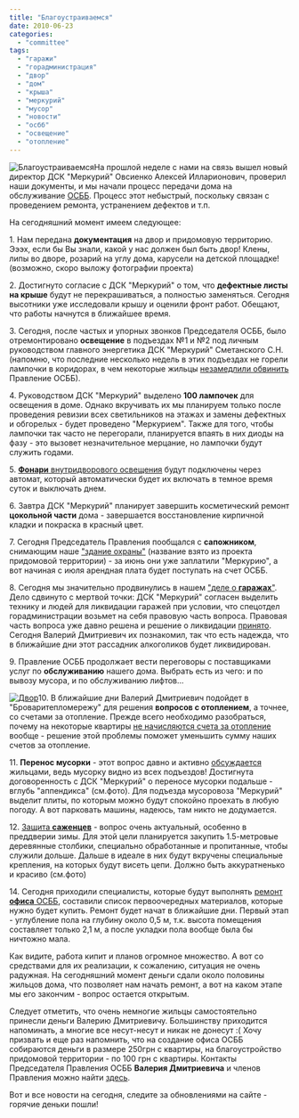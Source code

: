 ```yaml
---
title: "Благоустраиваемся"
date: 2010-06-23
categories: 
  - "committee"
tags: 
  - "гаражи"
  - "горадминистрация"
  - "двор"
  - "дом"
  - "крыша"
  - "меркурий"
  - "мусор"
  - "новости"
  - "осбб"
  - "освещение"
  - "отопление"
---
```


![Благоустраиваемся](http://shevchenko4a.brovary.org/wp-content/uploads/2010/06/remont-stroitelstvo.jpg "Благоустраиваемся")На прошлой неделе с нами на связь вышел новый директор ДСК "Меркурий" Овсиенко Алексей Илларионович, проверил наши документы, и мы начали процесс передачи дома на обслуживание [ОСББ](http://shevchenko4a.brovary.org/nashe-osbb/). Процесс этот небыстрый, поскольку связан с проведением ремонта, устранением дефектов и т.п.

На сегодняшний момент имеем следующее:

1\. Нам передана **документация** на двор и придомовую территорию. Эээх, если бы Вы знали, какой у нас должен был быть двор! Клены, липы во дворе, розарий на углу дома, карусели на детской площадке! (возможно, скоро выложу фотографии проекта)

2\. Достигнуто согласие с ДСК "Меркурий" о том, что **дефектные листы на крыше** будут не перекрашиваться, а полностью заменяться. Сегодня высотники уже исследовали крышу и оценили фронт работ. Обещают, что работы начнутся в ближайшее время.

3\. Сегодня, после частых и упорных звонков Председателя ОСББ, было отремонтировано **освещение** в подъездах №1 и №2 под личным руководством главного энергетика ДСК "Меркурий" Сметанского С.Н. (напомню, что последние несколько недель в этих подъездах не горели лампочки в коридорах, <!--more-->в чем некоторые жильцы [незамедлили обвинить](http://shevchenko4a.brovary.org/zatishje-pered-burey/?cid=1641) Правление ОСББ).

4\. Руководством ДСК "Меркурий" выделено **100 лампочек** для освещения в доме. Однако вкручивать их мы планируем только после проведения ревизии всех светильников на этажах и замены дефектных и обгорелых - будет проведено "Меркурием". Также для того, чтобы лампочки так часто не перегорали, планируется впаять в них диоды на фазу - это вызовет незначительное мерцание, но лампочки будут служить годами.

5\. [**Фонари** внутридворового освещения](http://shevchenko4a.brovary.org/night-lights/) будут подключены через автомат, который автоматически будет их включать в темное время суток и выключать днем.

6\. Завтра ДСК "Меркурий" планирует завершить косметический ремонт **цокольной части** дома - завершается восстановление кирпичной кладки и покраска в красный цвет.

7\. Сегодня Председатель Правления пообщался с **сапожником**, снимающим наше ["здание охраны"](http://shevchenko4a.brovary.org/security-house/) (название взято из проекта придомовой территории) - за июнь они уже заплатили "Меркурию", а вот начиная с июля арендная плата будет поступать на счет ОСББ.

8\. Сегодня мы значительно продвинулись в нашем ["деле о **гаражах**"](http://shevchenko4a.brovary.org/garage-attack/). Дело сдвинуто с мертвой точки: ДСК "Меркурий" согласен выделить технику и людей для ликвидации гаражей при условии, что спецотдел горадминистрации возьмет на себя правовую часть вопроса. Правовая часть вопроса уже давно решена и решение о ликвидации [принято](http://shevchenko4a.brovary.org/otvet-gorodskoy-administratsii-po-povodu-garajey/). Сегодня Валерий Дмитриевич их познакомил, так что есть надежда, что в ближайшие дни этот рассадник алкоголиков будет ликвидирован.

9\. Правление ОСББ продолжает вести переговоры с поставщиками услуг по **обслуживанию** нашего дома. Выбрать есть из чего: и по вывозу мусора, и по обслуживанию лифтов...

[![Двор](http://shevchenko4a.brovary.org/wp-content/uploads/2010/06/dvor.jpg "Двор")](http://shevchenko4a.brovary.org/wp-content/uploads/2010/06/dvor.jpg "Двор")10\. В ближайшие дни Валерий Дмитриевич подойдет в "Броваритепломережу" для решения **вопросов с отоплением**, а точнее, со счетами за отопление. Прежде всего необходимо разобраться, почему на некоторые квартиры [не начисляются счета за отопление](http://shevchenko4a.brovary.org/otaplivaem-dsk-merkuriy/) вообще - решение этой проблемы поможет уменьшить сумму наших счетов за отопление.

11\. **Перенос мусорки** - этот вопрос давно и активно [обсуждается](http://shevchenko4a.brovary.org/musor-perenimaem-opyt-sosedey/) жильцами, ведь мусорку видно из всех подъездов! Достигнута договоренность с ДСК "Меркурий" о переносе мусорки подальше - вглубь "аппендикса" (см.фото). Для подъезда мусоровоза "Меркурий" выделит плиты, по которым можно будут спокойно проехать в любую погоду. А вот парковать машины, надеюсь, там никто не додумается.

12\. [Защита **саженцев**](http://shevchenko4a.brovary.org/sajentsy-pod-kolesami/) - вопрос очень актуальный, особенно в преддверии зимы. Для этой цели планируется закупить 1.5-метровые деревянные столбики, специально обработанные и пропитанные, чтобы служили дольше. Дальше в идеале в них будут вкручены специальные крепления, на которых будут висеть цепи. Должно быть аккуратненько и красиво (см.фото)

14\. Сегодня приходили специалисты, которые будут выполнять [ремонт **офиса** ОСББ](http://shevchenko4a.brovary.org/office-osbb-izuchayem-front-rabot/), составили список первоочередных материалов, которые нужно будет купить. Ремонт будет начат в ближайшие дни. Первый этап - углубление пола на глубину около 0,5 м, т.к. высота помещения составляет только 2,1 м, а после укладки пола вообще была бы ничтожно мала.

Как видите, работа кипит и планов огромное множество. А вот со средствами для их реализации, к сожалению, ситуация не очень радужная. На сегодняшний момент деньги сдали около половины жильцов дома, что позволяет нам начать ремонт, а вот на каком этапе мы его закончим - вопрос остается открытым.

Следует отметить, что очень немногие жильцы самостоятельно принесли деньги Валерию Дмитриевичу. Большинству приходится напоминать, а многие все несут-несут и никак не донесут :( Хочу призвать и еще раз напомнить, что на создание офиса ОСББ собираются деньги в размере 250грн с квартиры, на благоустройство придомовой территории - по 100 грн с квартиры. Контакты Председателя Правления ОСББ **Валерия Дмитриевича** и членов Правления можно найти [здесь](http://shevchenko4a.brovary.org/nashe-osbb/).

Вот и все новости на сегодня, следите за обновлениями на сайте - горячие деньки пошли!
